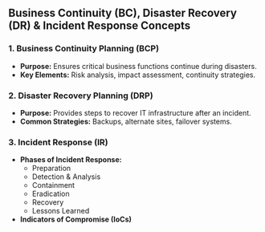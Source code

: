 
## **Business Continuity (BC), Disaster Recovery (DR) & Incident Response Concepts**
### **1. Business Continuity Planning (BCP)**
- **Purpose:** Ensures critical business functions continue during disasters.
- **Key Elements:** Risk analysis, impact assessment, continuity strategies.

### **2. Disaster Recovery Planning (DRP)**
- **Purpose:** Provides steps to recover IT infrastructure after an incident.
- **Common Strategies:** Backups, alternate sites, failover systems.

### **3. Incident Response (IR)**
- **Phases of Incident Response:**
  - Preparation
  - Detection & Analysis
  - Containment
  - Eradication
  - Recovery
  - Lessons Learned
- **Indicators of Compromise (IoCs)**
